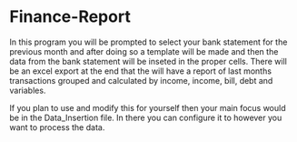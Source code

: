 # Finance-Report


In this program you will be prompted to select your bank statement for the previous month and after doing so a template will be made and then the data from the bank statement will be inseted in the proper cells. There will be an excel export at the end that the will have a report of last months transactions grouped and calculated by income, income, bill, debt and variables.

If you plan to use and modify this for yourself then your main focus would be in the Data_Insertion file. In there you can configure it to however you want to process the data.
